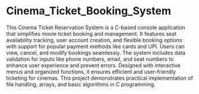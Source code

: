 # Cinema_Ticket_Booking_System
This Cinema Ticket Reservation System is a C-based console application that simplifies movie ticket booking and management. It features seat availability tracking, user account creation, and flexible booking options with support for popular payment methods like cards and UPI. Users can view, cancel, and modify bookings seamlessly. The system includes data validation for inputs like phone numbers, email, and seat numbers to enhance user experience and prevent errors. Designed with interactive menus and organized functions, it ensures efficient and user-friendly ticketing for cinemas. This project demonstrates practical implementation of file handling, arrays, and basic algorithms in C programming.
